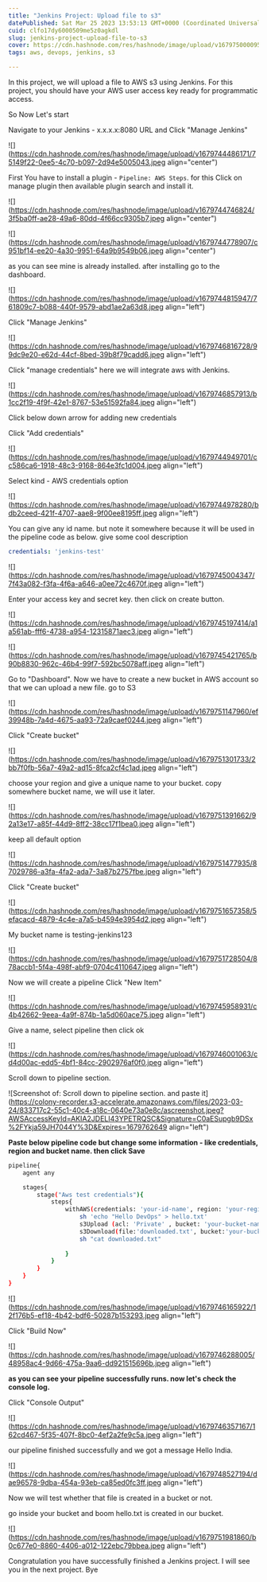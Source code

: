 ```yaml
---
title: "Jenkins Project: Upload file to s3"
datePublished: Sat Mar 25 2023 13:53:13 GMT+0000 (Coordinated Universal Time)
cuid: clfo17dy6000509me5z0agkdl
slug: jenkins-project-upload-file-to-s3
cover: https://cdn.hashnode.com/res/hashnode/image/upload/v1679750000954/0009d684-7e51-4675-9c37-6a3097b86f39.png
tags: aws, devops, jenkins, s3

---
```


In this project, we will upload a file to AWS s3 using Jenkins. For this project, you should have your AWS user access key ready for programmatic access.

So Now Let's start

Navigate to your Jenkins - x.x.x.x:8080 URL and Click "Manage Jenkins"

![](https://cdn.hashnode.com/res/hashnode/image/upload/v1679744486171/75149f22-0ee5-4c70-b097-2d94e5005043.jpeg align="center")

First You have to install a plugin - `Pipeline: AWS Steps`. for this Click on manage plugin then available plugin search and install it.

![](https://cdn.hashnode.com/res/hashnode/image/upload/v1679744746824/3f5ba0ff-ae28-49a6-80dd-4f66cc9305b7.jpeg align="center")

![](https://cdn.hashnode.com/res/hashnode/image/upload/v1679744778907/c951bf14-ee20-4a30-9951-64a9b9549b06.jpeg align="center")

as you can see mine is already installed. after installing go to the dashboard.

![](https://cdn.hashnode.com/res/hashnode/image/upload/v1679744815947/761809c7-b088-440f-9579-abd1ae2a63d8.jpeg align="left")

Click "Manage Jenkins"

![](https://cdn.hashnode.com/res/hashnode/image/upload/v1679746816728/99dc9e20-e62d-44cf-8bed-39b8f79cadd6.jpeg align="left")

Click "manage credentials" here we will integrate aws with Jenkins.

![](https://cdn.hashnode.com/res/hashnode/image/upload/v1679746857913/b1cc2f19-4f9f-42e1-8767-53e51592fa84.jpeg align="left")

Click below down arrow for adding new credentials

Click "Add credentials"

![](https://cdn.hashnode.com/res/hashnode/image/upload/v1679744949701/cc586ca6-1918-48c3-9168-864e3fc1d004.jpeg align="left")

Select kind - AWS credentials option

![](https://cdn.hashnode.com/res/hashnode/image/upload/v1679744978280/bdb2ceed-421f-4707-aae8-9f00ee8195ff.jpeg align="left")

You can give any id name. but note it somewhere because it will be used in the pipeline code as below. give some cool description

```yaml
credentials: 'jenkins-test'
```

![](https://cdn.hashnode.com/res/hashnode/image/upload/v1679745004347/7f43a082-f3fa-4f6a-a646-a0ee72c4670f.jpeg align="left")

Enter your access key and secret key. then click on create button.

![](https://cdn.hashnode.com/res/hashnode/image/upload/v1679745197414/a1a561ab-fff6-4738-a954-12315871aec3.jpeg align="left")

![](https://cdn.hashnode.com/res/hashnode/image/upload/v1679745421765/b90b8830-962c-46b4-99f7-592bc5078aff.jpeg align="left")

Go to "Dashboard". Now we have to create a new bucket in AWS account so that we can upload a new file. go to S3

![](https://cdn.hashnode.com/res/hashnode/image/upload/v1679751147960/ef39948b-7a4d-4675-aa93-72a9caef0244.jpeg align="left")

Click "Create bucket"

![](https://cdn.hashnode.com/res/hashnode/image/upload/v1679751301733/2bb7f0fb-56a7-49a2-ad15-8fca2cf4c1ad.jpeg align="left")

choose your region and give a unique name to your bucket. copy somewhere bucket name, we will use it later.

![](https://cdn.hashnode.com/res/hashnode/image/upload/v1679751391662/92a13e17-a85f-44d9-8ff2-38cc17f1bea0.jpeg align="left")

keep all default option

![](https://cdn.hashnode.com/res/hashnode/image/upload/v1679751477935/87029786-a3fa-4fa2-ada7-3a87b2757fbe.jpeg align="left")

Click "Create bucket"

![](https://cdn.hashnode.com/res/hashnode/image/upload/v1679751657358/5efacacd-4879-4c4e-a7a5-b4594e3954d2.jpeg align="left")

My bucket name is testing-jenkins123

![](https://cdn.hashnode.com/res/hashnode/image/upload/v1679751728504/878accb1-5f4a-498f-abf9-0704c4110647.jpeg align="left")

Now we will create a pipeline Click "New Item"

![](https://cdn.hashnode.com/res/hashnode/image/upload/v1679745958931/c4b42662-9eea-4a9f-874b-1a5d060ace75.jpeg align="left")

Give a name, select pipeline then click ok

![](https://cdn.hashnode.com/res/hashnode/image/upload/v1679746001063/cd4d00ac-edd5-4bf1-84cc-2902976af0f0.jpeg align="left")

Scroll down to pipeline section.

![Screenshot of: Scroll down to pipeline section. and paste it](https://colony-recorder.s3-accelerate.amazonaws.com/files/2023-03-24/833717c2-55c1-40c4-a18c-0640e73a0e8c/ascreenshot.jpeg?AWSAccessKeyId=AKIA2JDELI43YPETRQSC&Signature=C0aESupgb9DSx%2FYkja59JH7044Y%3D&Expires=1679762649 align="left")

**Paste below pipeline code but change some information - like credentials, region and bucket name. then click Save**

```bash
pipeline{
    agent any

    stages{
        stage("Aws test credentials"){
            steps{
                withAWS(credentials: 'your-id-name', region: 'your-region'){
                    sh 'echo "Hello DevOps" > hello.txt'
                    s3Upload (acl: 'Private' , bucket: 'your-bucket-name' , file: 'hello.txt')
                    s3Download(file:'downloaded.txt', bucket:'your-bucket-name', path:'hello.txt',force:true) 
                    sh "cat downloaded.txt"
                   
                }
            }
        }
    }
}
```

![](https://cdn.hashnode.com/res/hashnode/image/upload/v1679746165922/12f176b5-ef18-4b42-bdf6-50287b153293.jpeg align="left")

Click "Build Now"

![](https://cdn.hashnode.com/res/hashnode/image/upload/v1679746288005/48958ac4-9d66-475a-9aa6-dd921515696b.jpeg align="left")

**as you can see your pipeline successfully runs. now let's check the console log.**

Click "Console Output"

![](https://cdn.hashnode.com/res/hashnode/image/upload/v1679746357167/162cd467-5f35-407f-8bc0-4ef2a2fe9c5a.jpeg align="left")

our pipeline finished successfully and we got a message Hello India.

![](https://cdn.hashnode.com/res/hashnode/image/upload/v1679748527194/dae96578-9dba-454a-93eb-ca85ed0fc3ff.jpeg align="left")

Now we will test whether that file is created in a bucket or not.

go inside your bucket and boom hello.txt is created in our bucket.

![](https://cdn.hashnode.com/res/hashnode/image/upload/v1679751981860/b0c677e0-8860-4406-a012-122ebc79bbea.jpeg align="left")

Congratulation you have successfully finished a Jenkins project. I will see you in the next project. Bye
